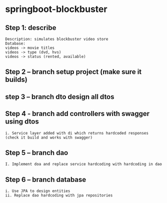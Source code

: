 # springboot-blockbuster

## Step 1: describe
    Description: simulates blockbuster video store
    Database: 
    videos -> movie titles
    videos -> type (dvd, hvs)
    videos -> status (rented, available)

## Step 2 – branch setup project (make sure it builds)

## step 3 – branch dto design all dtos

## Step 4 - branch add controllers with swagger using dtos
	i. Service layer added with di which returns hardcoded responses (check it build and works with swagger)

## Step 5 – branch dao
	I. Implement doa and replace service hardcoding with hardcoding in dao

## Step 6 – branch database
	i. Use JPA to design entities 
	ii. Replace dao hardcoding with jpa repositories